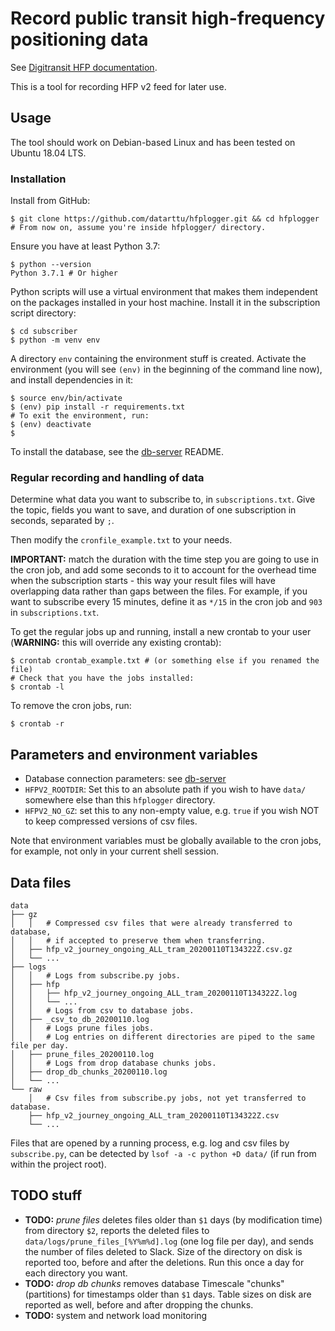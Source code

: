 # Record public transit high-frequency positioning data

See [Digitransit HFP documentation](https://digitransit.fi/en/developers/apis/4-realtime-api/vehicle-positions/).

This is a tool for recording HFP v2 feed for later use.

## Usage

The tool should work on Debian-based Linux and has been tested on Ubuntu 18.04 LTS.

### Installation

Install from GitHub:

```
$ git clone https://github.com/datarttu/hfplogger.git && cd hfplogger
# From now on, assume you're inside hfplogger/ directory.
```

Ensure you have at least Python 3.7:

```
$ python --version
Python 3.7.1 # Or higher
```

Python scripts will use a virtual environment that makes them independent on the packages installed in your host machine.
Install it in the subscription script directory:

```
$ cd subscriber
$ python -m venv env
```

A directory `env` containing the environment stuff is created.
Activate the environment (you will see `(env)` in the beginning of the command line now), and install dependencies in it:

```
$ source env/bin/activate
$ (env) pip install -r requirements.txt
# To exit the environment, run:
$ (env) deactivate
$
```

To install the database, see the [db-server](db-server) README.

### Regular recording and handling of data

Determine what data you want to subscribe to, in `subscriptions.txt`.
Give the topic, fields you want to save, and duration of one subscription in seconds, separated by `;`.

Then modify the `cronfile_example.txt` to your needs.

**IMPORTANT:** match the duration with the time step you are going to use in the cron job, and add some seconds to it to account for the overhead time when the subscription starts - this way your result files will have overlapping data rather than gaps between the files.
For example, if you want to subscribe every 15 minutes, define it as `*/15` in the cron job and `903` in `subscriptions.txt`.

To get the regular jobs up and running, install a new crontab to your user (**WARNING:** this will override any existing crontab):

```
$ crontab crontab_example.txt # (or something else if you renamed the file)
# Check that you have the jobs installed:
$ crontab -l
```

To remove the cron jobs, run:

```
$ crontab -r
```

## Parameters and environment variables

- Database connection parameters: see [db-server](db-server)
- `HFPV2_ROOTDIR`: Set this to an absolute path if you wish to have `data/` somewhere else than this `hfplogger` directory.
- `HFPV2_NO_GZ`: set this to any non-empty value, e.g. `true` if you wish NOT to keep compressed versions of csv files.

Note that environment variables must be globally available to the cron jobs, for example, not only in your current shell session.

## Data files

```
data
├── gz
│   │   # Compressed csv files that were already transferred to database,
│   │   # if accepted to preserve them when transferring.
│   ├── hfp_v2_journey_ongoing_ALL_tram_20200110T134322Z.csv.gz
│   └── ...
├── logs
│   │   # Logs from subscribe.py jobs.
│   ├── hfp
│   │   ├── hfp_v2_journey_ongoing_ALL_tram_20200110T134322Z.log
│   │   └── ...
│   │   # Logs from csv to database jobs.
│   ├── _csv_to_db_20200110.log
│   │   # Logs prune files jobs.
│   │   # Log entries on different directories are piped to the same file per day.
│   ├── prune_files_20200110.log
│   │   # Logs from drop database chunks jobs.
│   ├── drop_db_chunks_20200110.log
│   └── ...
└── raw
    │   # Csv files from subscribe.py jobs, not yet transferred to database.
    ├── hfp_v2_journey_ongoing_ALL_tram_20200110T134322Z.csv
    └── ...
```

Files that are opened by a running process, e.g. log and csv files by `subscribe.py`, can be detected by `lsof -a -c python +D data/` (if run from within the project root).

## TODO stuff

- **TODO:** *prune files* deletes files older than `$1` days (by modification time) from directory `$2`, reports the deleted files to `data/logs/prune_files_[%Y%m%d].log` (one log file per day), and sends the number of files deleted to Slack.
Size of the directory on disk is reported too, before and after the deletions.
Run this once a day for each directory you want.
- **TODO:** *drop db chunks* removes database Timescale "chunks" (partitions) for timestamps older than `$1` days.
Table sizes on disk are reported as well, before and after dropping the chunks.
- **TODO:** system and network load monitoring
